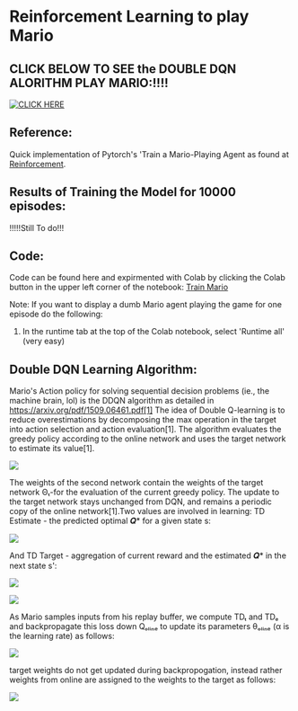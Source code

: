 # Reinforcement Learning to play Mario

## CLICK BELOW TO SEE the DOUBLE DQN ALORITHM PLAY MARIO:!!!! 
[![CLICK HERE](https://github.com/aCStandke/ReinforcementLearning/blob/main/mario.png)](https://www.youtube.com/watch?v=r3Y_ryFYPNg)


## Reference:
Quick implementation of Pytorch's 'Train a Mario-Playing Agent as found at [Reinforcement](https://pytorch.org/tutorials/intermediate/mario_rl_tutorial.html).

## Results of Training the Model for 10000 episodes:
!!!!!Still To do!!!


## Code:
Code can be found here and expirmented with Colab by clicking the Colab button in the upper left corner of the notebook: [Train Mario](https://github.com/aCStandke/ReinforcementLearning/blob/main/DoubleDQN_Reinforement_Learning.ipynb)

Note: If you want to display a dumb Mario agent playing the game for one episode do the following:
  1. In the runtime tab at the top of the Colab notebook, select 'Runtime all' (very easy)

## Double DQN Learning Algorithm:
Mario's Action policy for solving sequential decision problems (ie., the machine brain, lol) is the DDQN algorithm as detailed in https://arxiv.org/pdf/1509.06461.pdf[1] The idea of Double Q-learning is to reduce overestimations by decomposing the max operation in the target into action selection and action evaluation[1]. The algorithm evaluates the greedy policy according to the online network and uses the target network to estimate its value[1].

![](https://github.com/aCStandke/ReinforcementLearning/blob/main/download.png)

The weights of the second network contain the weights of the target network Θₜ-for the evaluation of the current greedy policy. The update to the target network stays unchanged from DQN, and remains a periodic copy of the online network[1].Two values are involved in learning: TD Estimate - the predicted optimal 𝑸* for a given state s:

![](https://github.com/aCStandke/ReinforcementLearning/blob/main/download%20(1).png)


And TD Target - aggregation of current reward and the estimated 𝑸* in the next state s':

![](https://github.com/aCStandke/ReinforcementLearning/blob/main/download%20(2).png)

![](https://github.com/aCStandke/ReinforcementLearning/blob/main/download%20(3).png)

As Mario samples inputs from his replay buffer, we compute TDₜ and TDₑ and backpropagate this loss down Qₒₗᵢₙₑ to update its parameters θₒₗᵢₙₑ (α is the learning rate) as follows:

![](https://github.com/aCStandke/ReinforcementLearning/blob/main/download%20(4).png)

target weights do not get updated during backpropogation, instead rather weights from online are assigned to the weights to the target as follows:

![](https://github.com/aCStandke/ReinforcementLearning/blob/main/download%20(5).png)
